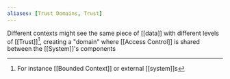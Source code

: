 ```yaml
---
aliases: [Trust Domains, Trust]
---
```


Different contexts might see the same piece of [[data]] with different levels of [[Trust]][^1], creating a "domain" where [[Access Control]] is shared between the [[System]]'s components

[^1]: For instance [[Bounded Context]] or external [[system]]s
